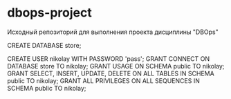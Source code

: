 # dbops-project
Исходный репозиторий для выполнения проекта дисциплины "DBOps"

CREATE DATABASE store;

CREATE USER nikolay WITH PASSWORD 'pass';
GRANT CONNECT ON DATABASE store TO nikolay;
GRANT USAGE ON SCHEMA public TO nikolay;
GRANT SELECT, INSERT, UPDATE, DELETE ON ALL TABLES IN SCHEMA public TO nikolay;
GRANT ALL PRIVILEGES ON ALL SEQUENCES IN SCHEMA public TO nikolay;
